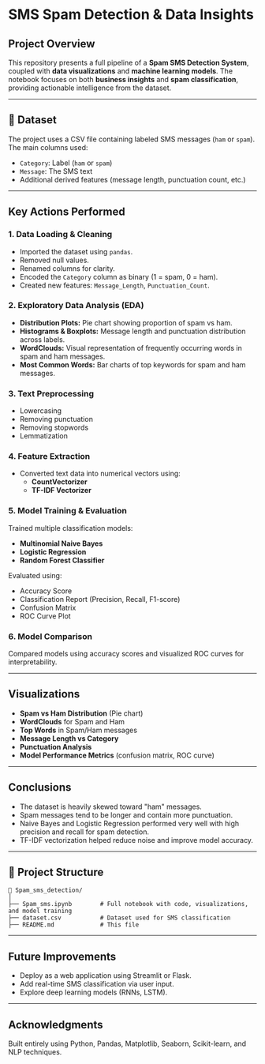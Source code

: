 #  SMS Spam Detection & Data Insights

##  Project Overview
This repository presents a full pipeline of a **Spam SMS Detection System**, coupled with **data visualizations** and **machine learning models**. The notebook focuses on both **business insights** and **spam classification**, providing actionable intelligence from the dataset.

---

## 📁 Dataset
The project uses a CSV file containing labeled SMS messages (`ham` or `spam`). The main columns used:

- `Category`: Label (`ham` or `spam`)
- `Message`: The SMS text
- Additional derived features (message length, punctuation count, etc.)

---

##  Key Actions Performed

###  1. Data Loading & Cleaning
- Imported the dataset using `pandas`.
- Removed null values.
- Renamed columns for clarity.
- Encoded the `Category` column as binary (1 = spam, 0 = ham).
- Created new features: `Message_Length`, `Punctuation_Count`.

###  2. Exploratory Data Analysis (EDA)
- **Distribution Plots:** Pie chart showing proportion of spam vs ham.
- **Histograms & Boxplots:** Message length and punctuation distribution across labels.
- **WordClouds:** Visual representation of frequently occurring words in spam and ham messages.
- **Most Common Words:** Bar charts of top keywords for spam and ham messages.

###  3. Text Preprocessing
- Lowercasing
- Removing punctuation
- Removing stopwords
- Lemmatization

###  4. Feature Extraction
- Converted text data into numerical vectors using:
  - **CountVectorizer**
  - **TF-IDF Vectorizer**

###  5. Model Training & Evaluation
Trained multiple classification models:
- **Multinomial Naive Bayes**
- **Logistic Regression**
- **Random Forest Classifier**

Evaluated using:
- Accuracy Score
- Classification Report (Precision, Recall, F1-score)
- Confusion Matrix
- ROC Curve Plot

###  6. Model Comparison
Compared models using accuracy scores and visualized ROC curves for interpretability.

---

## Visualizations
- **Spam vs Ham Distribution** (Pie chart)
- **WordClouds** for Spam and Ham
- **Top Words** in Spam/Ham messages
- **Message Length vs Category**
- **Punctuation Analysis**
- **Model Performance Metrics** (confusion matrix, ROC curve)

---

## Conclusions
- The dataset is heavily skewed toward "ham" messages.
- Spam messages tend to be longer and contain more punctuation.
- Naive Bayes and Logistic Regression performed very well with high precision and recall for spam detection.
- TF-IDF vectorization helped reduce noise and improve model accuracy.

---

## 📂 Project Structure
```
📁 Spam_sms_detection/
│
├── Spam_sms.ipynb        # Full notebook with code, visualizations, and model training
├── dataset.csv           # Dataset used for SMS classification
├── README.md             # This file
```

---

## Future Improvements
- Deploy as a web application using Streamlit or Flask.
- Add real-time SMS classification via user input.
- Explore deep learning models (RNNs, LSTM).

---

## Acknowledgments
Built entirely using Python, Pandas, Matplotlib, Seaborn, Scikit-learn, and NLP techniques.
